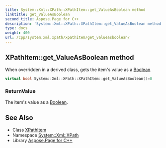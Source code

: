 ```yaml
---
title: System::Xml::XPath::XPathItem::get_ValueAsBoolean method
linktitle: get_ValueAsBoolean
second_title: Aspose.Page for C++
description: 'System::Xml::XPath::XPathItem::get_ValueAsBoolean method. When overridden in a derived class, gets the item''s value as a Boolean in C++.'
type: docs
weight: 400
url: /cpp/system.xml.xpath/xpathitem/get_valueasboolean/
---
```

## XPathItem::get_ValueAsBoolean method


When overridden in a derived class, gets the item's value as a [Boolean](../../../system/boolean/).

```cpp
virtual bool System::Xml::XPath::XPathItem::get_ValueAsBoolean()=0
```


### ReturnValue

The item's value as a [Boolean](../../../system/boolean/).

## See Also

* Class [XPathItem](../)
* Namespace [System::Xml::XPath](../../)
* Library [Aspose.Page for C++](../../../)
